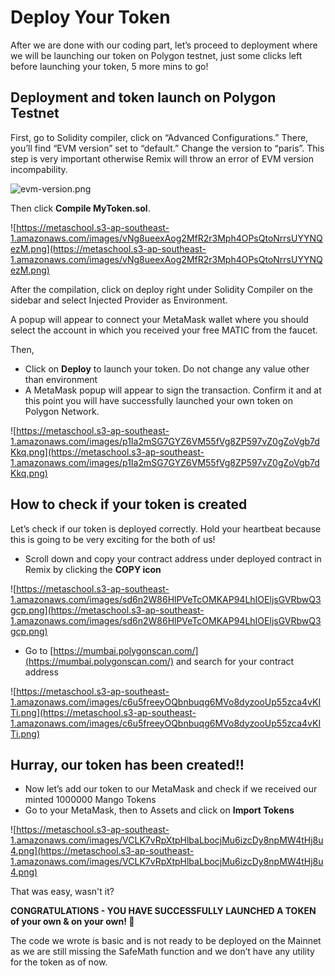 # Deploy Your Token

After we are done with our coding part, let’s proceed to deployment where we will be launching our token on Polygon testnet, just some clicks left before launching your token, 5 more mins to go!

## Deployment and token launch on Polygon Testnet

First, go to Solidity compiler, click on “Advanced Configurations.” There, you’ll find “EVM version” set to “default.” Change the version to “paris”. This step is very important otherwise Remix will throw an error of EVM version incompability.
    
![evm-version.png](https://github.com/0xmetaschool/Learning-Projects/blob/main/assests_for_all/How%20to%20create%20your%20own%20token%20on%20Binance/Deploying%20Your%20Token/evm-version.png?raw=true)

Then click **Compile MyToken.sol**.

![https://metaschool.s3-ap-southeast-1.amazonaws.com/images/vNg8ueexAog2MfR2r3Mph4OPsQtoNrrsUYYNQezM.png](https://metaschool.s3-ap-southeast-1.amazonaws.com/images/vNg8ueexAog2MfR2r3Mph4OPsQtoNrrsUYYNQezM.png)

After the compilation, click on deploy right under Solidity Compiler on the sidebar and select Injected Provider as Environment.

A popup will appear to connect your MetaMask wallet where you should select the account in which you received your free MATIC from the faucet.

Then,

- Click on **Deploy** to launch your token. Do not change any value other than environment
- A MetaMask popup will appear to sign the transaction. Confirm it and at this point you will have successfully launched your own token on Polygon Network.

![https://metaschool.s3-ap-southeast-1.amazonaws.com/images/p1Ia2mSG7GYZ6VM55fVg8ZP597vZ0gZoVgb7dKkq.png](https://metaschool.s3-ap-southeast-1.amazonaws.com/images/p1Ia2mSG7GYZ6VM55fVg8ZP597vZ0gZoVgb7dKkq.png)

## How to check if your token is created

Let’s check if our token is deployed correctly. Hold your heartbeat because this is going to be very exciting for the both of us!

- Scroll down and copy your contract address under deployed contract in Remix by clicking the **COPY icon**

![https://metaschool.s3-ap-southeast-1.amazonaws.com/images/sd6n2W86HlPVeTcOMKAP94LhIOEljsGVRbwQ3gcp.png](https://metaschool.s3-ap-southeast-1.amazonaws.com/images/sd6n2W86HlPVeTcOMKAP94LhIOEljsGVRbwQ3gcp.png)

- Go to [https://mumbai.polygonscan.com/](https://mumbai.polygonscan.com/) and search for your contract address

![https://metaschool.s3-ap-southeast-1.amazonaws.com/images/c6u5freeyOQbnbuqg6MVo8dyzooUp55zca4vKITi.png](https://metaschool.s3-ap-southeast-1.amazonaws.com/images/c6u5freeyOQbnbuqg6MVo8dyzooUp55zca4vKITi.png)

## Hurray, our token has been created!!

- Now let’s add our token to our MetaMask and check if we received our minted 1000000 Mango Tokens
- Go to your MetaMask, then to Assets and click on **Import Tokens**

![https://metaschool.s3-ap-southeast-1.amazonaws.com/images/VCLK7vRpXtpHlbaLbocjMu6izcDy8npMW4tHj8u4.png](https://metaschool.s3-ap-southeast-1.amazonaws.com/images/VCLK7vRpXtpHlbaLbocjMu6izcDy8npMW4tHj8u4.png)

That was easy, wasn't it?

**CONGRATULATIONS - YOU HAVE SUCCESSFULLY LAUNCHED A TOKEN of your own & on your own! 🥳**

The code we wrote is basic and is not ready to be deployed on the Mainnet as we are still missing the SafeMath function and we don’t have any utility for the token as of now.
